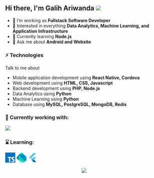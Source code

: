 ## Hi there, I'm Galih Ariwanda <img src="https://github.com/TheDudeThatCode/TheDudeThatCode/blob/master/Assets/Hi.gif" width="29px">

- 🌱 I’m working as **Fullstack Software Developer**
- 👯 Interested in everything **Data Analytics, Machine Learning, and Application Infrastructure**
- 🤔 Currently learning **Node.js**
- 💬 Ask me about **Android and Website**

### ⚡ Technologies
Talk to me about
- Mobile application development using **React Native, Cordova**
- Web development using **HTML, CSS, Javascript**
- Backend development using **PHP, Node.js**
- Data Analytics using **Python**
- Machine Learning using **Python**
- Database using **MySQL, PostgreSQL, MongoDB, Redis**

### 🧰 Currently working with:

<img src="https://skillicons.dev/icons?i=java,kotlin,nodejs,figma&theme=light"/>
<!--
<a href="https://www.php.net/" title="PHP"><img src="php.png" /></a>
<a href="https://laravel.com/" title="Laravel"><img src="laravel.png" /></a>
<a href="https://getcomposer.org/" title="Composer"><img src="composer.png" /></a>
<a href="https://www.python.org/" title="Python"><img src="python.png" /></a>
<a href="https://git-scm.com/" title="Git"><img src="git.png" /></a>
<a href="https://github.com/" title="GitHub"><img src="github.png" /></a>
<a href="https://en.wikipedia.org/wiki/JavaScript" title="JavaScript"><img src="javascript.png" /></a>
<a href="https://www.mysql.com/" title="MySQL"><img src="mysql.png" /></a>
<a href="https://code.visualstudio.com/" title="Visual Studio Code"><img src="vscode.png" /></a>
<a href="https://www.jetbrains.com/phpstorm/" title="PHPStorm"><img src="phpstorm.png" /></a>
-->

### ⌛ Learning:

<a href="https://www.typescriptlang.org/" title="TypeScript"><img src="typescript.png" /></a>
<a href="https://dart.dev/" title="Dart"><img src="dartlang.png" /></a>
<a href="https://flutter.dev/" title="Flutter"><img src="flutter.png" /></a>

<div id="header" align="center">
  <img src="https://media.giphy.com/media/M9gbBd9nbDrOTu1Mqx/giphy.gif" width="100"/>
</div>
